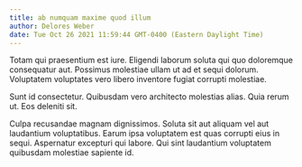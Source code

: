 ```yaml
---
title: ab numquam maxime quod illum
author: Delores Weber
date: Tue Oct 26 2021 11:59:44 GMT-0400 (Eastern Daylight Time)
---
```

Totam qui praesentium est iure. Eligendi laborum soluta qui quo doloremque consequatur aut. Possimus molestiae ullam ut ad et sequi dolorum. Voluptatem voluptates vero libero inventore fugiat corrupti molestiae.

 Sunt id consectetur. Quibusdam vero architecto molestias alias. Quia rerum ut. Eos deleniti sit.

 Culpa recusandae magnam dignissimos. Soluta sit aut aliquam vel aut laudantium voluptatibus. Earum ipsa voluptatem est quas corrupti eius in sequi. Aspernatur excepturi qui labore. Qui sint laudantium voluptatem quibusdam molestiae sapiente id.